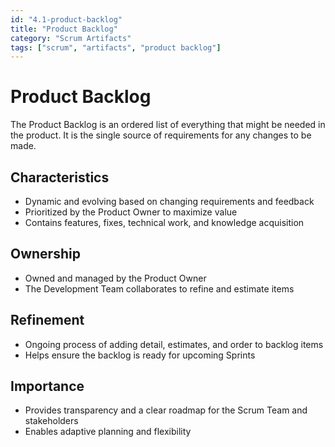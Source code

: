 ```yaml
---
id: "4.1-product-backlog"
title: "Product Backlog"
category: "Scrum Artifacts"
tags: ["scrum", "artifacts", "product backlog"]
---
```


# Product Backlog

The Product Backlog is an ordered list of everything that might be needed in the product. It is the single source of requirements for any changes to be made.

## Characteristics

- Dynamic and evolving based on changing requirements and feedback  
- Prioritized by the Product Owner to maximize value  
- Contains features, fixes, technical work, and knowledge acquisition  

## Ownership

- Owned and managed by the Product Owner  
- The Development Team collaborates to refine and estimate items  

## Refinement

- Ongoing process of adding detail, estimates, and order to backlog items  
- Helps ensure the backlog is ready for upcoming Sprints  

## Importance

- Provides transparency and a clear roadmap for the Scrum Team and stakeholders  
- Enables adaptive planning and flexibility  

